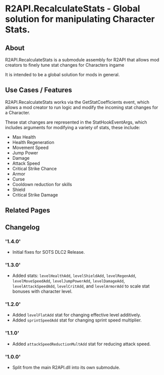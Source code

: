 # R2API.RecalculateStats - Global solution for manipulating Character Stats.

## About

R2API.RecalculateStats is a submodule assembly for R2API that allows mod creators to finely tune stat changes for Characters ingame

It is intended to be a global solution for mods in general.

## Use Cases / Features

R2API.RecalculateStats works via the GetStatCoefficients event, which allows a mod creator to run logic and modify the incoming stat changes for a Character.

These stat changes are represented in the StatHookEventArgs, which includes arguments for modifying a variety of stats, these include:

* Max Health
* Health Regeneration
* Movement Speed
* Jump Power
* Damage
* Attack Speed
* Critical Strike Chance
* Armor
* Curse
* Cooldown reduction for skills
* Shield
* Critical Strike Damage

## Related Pages

## Changelog

### '1.4.0'
* Initial fixes for SOTS DLC2 Release.

### '1.3.0'
* Added stats: `levelHealthAdd`, `levelShieldAdd`, `levelRegenAdd`, `levelMoveSpeedAdd`, `levelJumpPowerAdd`, `levelDamageAdd`, `levelAttackSpeedAdd`, `levelCritAdd`, and `levelArmorAdd` to scale stat bonuses with character level.

### '1.2.0'
* Added `levelFlatAdd` stat for changing effective level additively.
* Added `sprintSpeedAdd` stat for changing sprint speed multiplier.

### '1.1.0'
* Added `attackSpeedReductionMultAdd` stat for reducing attack speed.

### '1.0.0'
* Split from the main R2API.dll into its own submodule.
